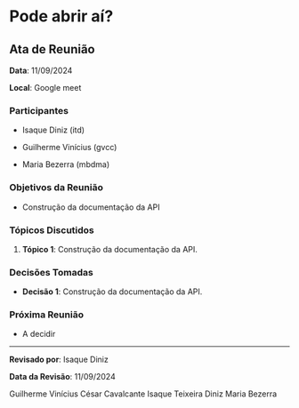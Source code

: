 # Pode abrir aí?

## Ata de Reunião

**Data**: 11/09/2024

**Local**: Google meet

### Participantes

- Isaque Diniz (itd)

- Guilherme Vinícius (gvcc)

- Maria Bezerra (mbdma)

### Objetivos da Reunião

- Construção da documentação da API

### Tópicos Discutidos

1. **Tópico 1**: Construção da documentação da API.

### Decisões Tomadas

- **Decisão 1**: Construção da documentação da API.

### Próxima Reunião

- A decidir

---

**Revisado por**: Isaque Diniz

**Data da Revisão**: 11/09/2024

Guilherme Vinícius César Cavalcante      Isaque Teixeira Diniz   Maria Bezerra
